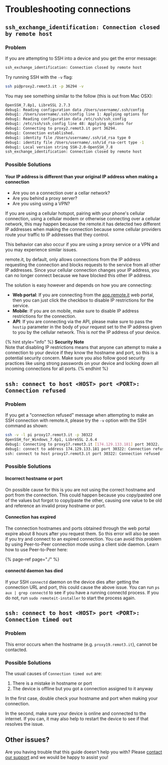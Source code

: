 # Troubleshooting connections

## `ssh_exchange_identification: Connection closed by remote host`

### Problem

If you are attempting to SSH into a device and you get the error message:

```bash
ssh_exchange_identification: Connection closed by remote host
```

Try running SSH with the `-v` flag:

```bash
ssh pi@proxy2.remot3.it -p 36294 -v
```

You may see something similar to the follow \(this is out from Mac OSX\):

```bash
OpenSSH_7.8p1, LibreSSL 2.7.3 
debug1: Reading configuration data /Users/username/.ssh/config 
debug1: /Users/username/.ssh/config line 1: Applying options for  
debug1: Reading configuration data /etc/ssh/ssh_config 
debug1: /etc/ssh/ssh_config line 48: Applying options for  
debug1: Connecting to proxy2.remot3.it port 36294. 
debug1: Connection established. 
debug1: identity file /Users/username/.ssh/id_rsa type 0 
debug1: identity file /Users/username/.ssh/id_rsa-cert type -1 
debug1: Local version string SSH-2.0-OpenSSH_7.8 
ssh_exchange_identification: Connection closed by remote host
```

### Possible Solutions

#### Your IP address is different than your original IP address when making a connection

* Are you on a connection over a cellar network?
* Are you behind a proxy server?
* Are you using using a VPN?

If you are using a cellular hotspot, pairing with your phone's cellular connection, using a cellular modem or otherwise connecting over a cellular network, this may happen because the remote.it has detected two different IP addresses when making the connection because some cellular providers route your traffic to IP addresses that they control.

This behavior can also occur if you are using a proxy service or a VPN and you may experience similar issues.

remote.it, by default, only allows connections from the IP address requesting the connection and blocks requests to the service from all other IP addresses. Since your cellular connection changes your IP address, you can no longer connect because we have blocked this other IP address.

The solution is easy however and depends on how you are connecting:

* **Web portal**: If you are connecting from the [app.remote.it](https://app.remote.it) web portal, then you can just click the checkbox to disable IP restrictions for the service.
* **Mobile**: If you are on mobile, make sure to disable IP address restrictions for the connection.
* **API**: If you are connecting via the API, please make sure to pass the `hostip` parameter in the body of your request set to the IP address given to you by the cellular network. This is _not_ the IP address of your device.

{% hint style="info" %}
**Security Note**  
Note that disabling IP restrictions means that anyone can attempt to make a connection to your device if they know the hostname and port, so this is a potential security concern. Make sure you also follow good security practices like using strong passwords on your device and locking down all incoming connections for all ports.
{% endhint %}

## `ssh: connect to host <HOST> port <PORT>: Connection refused`

### Problem

If you get a "connection refused" message when attempting to make an SSH connection with remote.it, please try the `-v` option with the SSH command as shown:

```bash
ssh -v -l pi proxy17.remot3.it -p 30322
OpenSSH_for_Windows_7.6p1, LibreSSL 2.6.4 
debug1: Connecting to proxy17.remot3.it [174.129.133.181] port 30322. 
debug1: connect to address 174.129.133.181 port 30322: Connection refused 
ssh: connect to host proxy17.remot3.it port 30322: Connection refused
```

### Possible Solutions

#### Incorrect hostname or port

On possible cause for this is you are not using the correct hostname and port from the connection. This could happen because you copy/pasted one of the values but forgot to copy/paste the other, causing one value to be old and reference an invalid proxy hostname or port.

#### Connection has expired

The connection hostnames and ports obtained through the web portal expire about 8 hours after you request them. So this error will also be seen if you try and connect to an expired connection. You can avoid this problem by using Peer-to-Peer connection mode using a client side daemon. Learn how to use Peer-to-Peer here:

{% page-ref page="./" %}

#### connectd daemon has died

If your SSH `connectd` daemon on the device dies after getting the connection URL and port, this could cause the above issue. You can run `ps aux | grep connectd` to see if you have a running connectd process. If you do not, run `sudo remoteit-installer` to start the process again.

## `ssh: connect to host <HOST> port <PORT>: Connection timed out`

### Problem

This error occurs when the hostname \(e.g. `proxy19.remot3.it`\), cannot be contacted. 

### Possible Solutions

The usual causes of `Connection timed out` are:

1. There is a mistake in hostname or port
2. The device is offline but you got a connection assigned to it anyway

In the first case, double check your hostname and port when making your connection.

In the second, make sure your device is online and connected to the internet. If you can, it may also help to restart the device to see if that resolves the issue.

## Other issues?

Are you having trouble that this guide doesn't help you with? Please [contact our support](https://remot3it.zendesk.com) and we would be happy to assist you!




